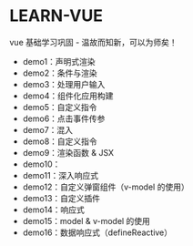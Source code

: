 # LEARN-VUE

vue 基础学习巩固 - 温故而知新，可以为师矣！

- demo1：声明式渲染
- demo2：条件与渲染
- demo3：处理用户输入
- demo4：组件化应用构建
- demo5：自定义指令
- demo6：点击事件传参
- demo7：混入
- demo8：自定义指令
- demo9：渲染函数 & JSX
- demo10：
- demo11：深入响应式
- demo12：自定义弹窗组件（v-model 的使用）
- demo13：自定义插件
- demo14：响应式
- demo15：model & v-model 的使用
- demo16：数据响应式（defineReactive）
